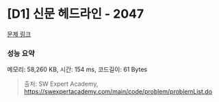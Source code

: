 # [D1] 신문 헤드라인 - 2047 

[문제 링크](https://swexpertacademy.com/main/code/problem/problemDetail.do?contestProbId=AV5QKsLaAy0DFAUq) 

### 성능 요약

메모리: 58,260 KB, 시간: 154 ms, 코드길이: 61 Bytes



> 출처: SW Expert Academy, https://swexpertacademy.com/main/code/problem/problemList.do